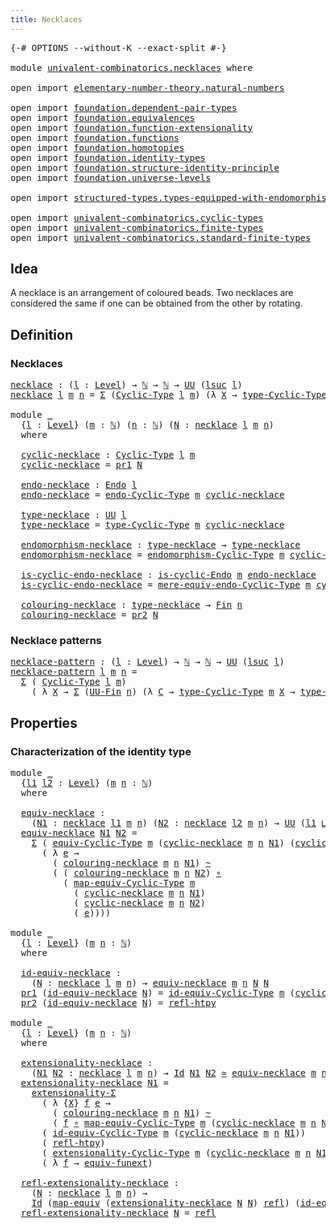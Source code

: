 ```yaml
---
title: Necklaces
---
```


<pre class="Agda"><a id="35" class="Symbol">{-#</a> <a id="39" class="Keyword">OPTIONS</a> <a id="47" class="Pragma">--without-K</a> <a id="59" class="Pragma">--exact-split</a> <a id="73" class="Symbol">#-}</a>

<a id="78" class="Keyword">module</a> <a id="85" href="univalent-combinatorics.necklaces.html" class="Module">univalent-combinatorics.necklaces</a> <a id="119" class="Keyword">where</a>

<a id="126" class="Keyword">open</a> <a id="131" class="Keyword">import</a> <a id="138" href="elementary-number-theory.natural-numbers.html" class="Module">elementary-number-theory.natural-numbers</a>

<a id="180" class="Keyword">open</a> <a id="185" class="Keyword">import</a> <a id="192" href="foundation.dependent-pair-types.html" class="Module">foundation.dependent-pair-types</a>
<a id="224" class="Keyword">open</a> <a id="229" class="Keyword">import</a> <a id="236" href="foundation.equivalences.html" class="Module">foundation.equivalences</a>
<a id="260" class="Keyword">open</a> <a id="265" class="Keyword">import</a> <a id="272" href="foundation.function-extensionality.html" class="Module">foundation.function-extensionality</a>
<a id="307" class="Keyword">open</a> <a id="312" class="Keyword">import</a> <a id="319" href="foundation.functions.html" class="Module">foundation.functions</a>
<a id="340" class="Keyword">open</a> <a id="345" class="Keyword">import</a> <a id="352" href="foundation.homotopies.html" class="Module">foundation.homotopies</a>
<a id="374" class="Keyword">open</a> <a id="379" class="Keyword">import</a> <a id="386" href="foundation.identity-types.html" class="Module">foundation.identity-types</a>
<a id="412" class="Keyword">open</a> <a id="417" class="Keyword">import</a> <a id="424" href="foundation.structure-identity-principle.html" class="Module">foundation.structure-identity-principle</a>
<a id="464" class="Keyword">open</a> <a id="469" class="Keyword">import</a> <a id="476" href="foundation.universe-levels.html" class="Module">foundation.universe-levels</a>

<a id="504" class="Keyword">open</a> <a id="509" class="Keyword">import</a> <a id="516" href="structured-types.types-equipped-with-endomorphisms.html" class="Module">structured-types.types-equipped-with-endomorphisms</a>

<a id="568" class="Keyword">open</a> <a id="573" class="Keyword">import</a> <a id="580" href="univalent-combinatorics.cyclic-types.html" class="Module">univalent-combinatorics.cyclic-types</a>
<a id="617" class="Keyword">open</a> <a id="622" class="Keyword">import</a> <a id="629" href="univalent-combinatorics.finite-types.html" class="Module">univalent-combinatorics.finite-types</a>
<a id="666" class="Keyword">open</a> <a id="671" class="Keyword">import</a> <a id="678" href="univalent-combinatorics.standard-finite-types.html" class="Module">univalent-combinatorics.standard-finite-types</a>
</pre>
## Idea

A necklace is an arrangement of coloured beads. Two necklaces are considered the same if one can be obtained from the other by rotating.

## Definition

### Necklaces

<pre class="Agda"><a id="necklace"></a><a id="914" href="univalent-combinatorics.necklaces.html#914" class="Function">necklace</a> <a id="923" class="Symbol">:</a> <a id="925" class="Symbol">(</a><a id="926" href="univalent-combinatorics.necklaces.html#926" class="Bound">l</a> <a id="928" class="Symbol">:</a> <a id="930" href="Agda.Primitive.html#597" class="Postulate">Level</a><a id="935" class="Symbol">)</a> <a id="937" class="Symbol">→</a> <a id="939" href="elementary-number-theory.natural-numbers.html#1548" class="Datatype">ℕ</a> <a id="941" class="Symbol">→</a> <a id="943" href="elementary-number-theory.natural-numbers.html#1548" class="Datatype">ℕ</a> <a id="945" class="Symbol">→</a> <a id="947" href="foundation-core.universe-levels.html#235" class="Primitive">UU</a> <a id="950" class="Symbol">(</a><a id="951" href="Agda.Primitive.html#780" class="Primitive">lsuc</a> <a id="956" href="univalent-combinatorics.necklaces.html#926" class="Bound">l</a><a id="957" class="Symbol">)</a>
<a id="959" href="univalent-combinatorics.necklaces.html#914" class="Function">necklace</a> <a id="968" href="univalent-combinatorics.necklaces.html#968" class="Bound">l</a> <a id="970" href="univalent-combinatorics.necklaces.html#970" class="Bound">m</a> <a id="972" href="univalent-combinatorics.necklaces.html#972" class="Bound">n</a> <a id="974" class="Symbol">=</a> <a id="976" href="foundation-core.dependent-pair-types.html#515" class="Record">Σ</a> <a id="978" class="Symbol">(</a><a id="979" href="univalent-combinatorics.cyclic-types.html#4225" class="Function">Cyclic-Type</a> <a id="991" href="univalent-combinatorics.necklaces.html#968" class="Bound">l</a> <a id="993" href="univalent-combinatorics.necklaces.html#970" class="Bound">m</a><a id="994" class="Symbol">)</a> <a id="996" class="Symbol">(λ</a> <a id="999" href="univalent-combinatorics.necklaces.html#999" class="Bound">X</a> <a id="1001" class="Symbol">→</a> <a id="1003" href="univalent-combinatorics.cyclic-types.html#4438" class="Function">type-Cyclic-Type</a> <a id="1020" href="univalent-combinatorics.necklaces.html#970" class="Bound">m</a> <a id="1022" href="univalent-combinatorics.necklaces.html#999" class="Bound">X</a> <a id="1024" class="Symbol">→</a> <a id="1026" href="univalent-combinatorics.standard-finite-types.html#2393" class="Function">Fin</a> <a id="1030" href="univalent-combinatorics.necklaces.html#972" class="Bound">n</a><a id="1031" class="Symbol">)</a>

<a id="1034" class="Keyword">module</a> <a id="1041" href="univalent-combinatorics.necklaces.html#1041" class="Module">_</a>
  <a id="1045" class="Symbol">{</a><a id="1046" href="univalent-combinatorics.necklaces.html#1046" class="Bound">l</a> <a id="1048" class="Symbol">:</a> <a id="1050" href="Agda.Primitive.html#597" class="Postulate">Level</a><a id="1055" class="Symbol">}</a> <a id="1057" class="Symbol">(</a><a id="1058" href="univalent-combinatorics.necklaces.html#1058" class="Bound">m</a> <a id="1060" class="Symbol">:</a> <a id="1062" href="elementary-number-theory.natural-numbers.html#1548" class="Datatype">ℕ</a><a id="1063" class="Symbol">)</a> <a id="1065" class="Symbol">(</a><a id="1066" href="univalent-combinatorics.necklaces.html#1066" class="Bound">n</a> <a id="1068" class="Symbol">:</a> <a id="1070" href="elementary-number-theory.natural-numbers.html#1548" class="Datatype">ℕ</a><a id="1071" class="Symbol">)</a> <a id="1073" class="Symbol">(</a><a id="1074" href="univalent-combinatorics.necklaces.html#1074" class="Bound">N</a> <a id="1076" class="Symbol">:</a> <a id="1078" href="univalent-combinatorics.necklaces.html#914" class="Function">necklace</a> <a id="1087" href="univalent-combinatorics.necklaces.html#1046" class="Bound">l</a> <a id="1089" href="univalent-combinatorics.necklaces.html#1058" class="Bound">m</a> <a id="1091" href="univalent-combinatorics.necklaces.html#1066" class="Bound">n</a><a id="1092" class="Symbol">)</a>
  <a id="1096" class="Keyword">where</a>

  <a id="1105" href="univalent-combinatorics.necklaces.html#1105" class="Function">cyclic-necklace</a> <a id="1121" class="Symbol">:</a> <a id="1123" href="univalent-combinatorics.cyclic-types.html#4225" class="Function">Cyclic-Type</a> <a id="1135" href="univalent-combinatorics.necklaces.html#1046" class="Bound">l</a> <a id="1137" href="univalent-combinatorics.necklaces.html#1058" class="Bound">m</a>
  <a id="1141" href="univalent-combinatorics.necklaces.html#1105" class="Function">cyclic-necklace</a> <a id="1157" class="Symbol">=</a> <a id="1159" href="foundation-core.dependent-pair-types.html#605" class="Field">pr1</a> <a id="1163" href="univalent-combinatorics.necklaces.html#1074" class="Bound">N</a>

  <a id="1168" href="univalent-combinatorics.necklaces.html#1168" class="Function">endo-necklace</a> <a id="1182" class="Symbol">:</a> <a id="1184" href="structured-types.types-equipped-with-endomorphisms.html#454" class="Function">Endo</a> <a id="1189" href="univalent-combinatorics.necklaces.html#1046" class="Bound">l</a>
  <a id="1193" href="univalent-combinatorics.necklaces.html#1168" class="Function">endo-necklace</a> <a id="1207" class="Symbol">=</a> <a id="1209" href="univalent-combinatorics.cyclic-types.html#4382" class="Function">endo-Cyclic-Type</a> <a id="1226" href="univalent-combinatorics.necklaces.html#1058" class="Bound">m</a> <a id="1228" href="univalent-combinatorics.necklaces.html#1105" class="Function">cyclic-necklace</a>

  <a id="1247" href="univalent-combinatorics.necklaces.html#1247" class="Function">type-necklace</a> <a id="1261" class="Symbol">:</a> <a id="1263" href="foundation-core.universe-levels.html#235" class="Primitive">UU</a> <a id="1266" href="univalent-combinatorics.necklaces.html#1046" class="Bound">l</a>
  <a id="1270" href="univalent-combinatorics.necklaces.html#1247" class="Function">type-necklace</a> <a id="1284" class="Symbol">=</a> <a id="1286" href="univalent-combinatorics.cyclic-types.html#4438" class="Function">type-Cyclic-Type</a> <a id="1303" href="univalent-combinatorics.necklaces.html#1058" class="Bound">m</a> <a id="1305" href="univalent-combinatorics.necklaces.html#1105" class="Function">cyclic-necklace</a>

  <a id="1324" href="univalent-combinatorics.necklaces.html#1324" class="Function">endomorphism-necklace</a> <a id="1346" class="Symbol">:</a> <a id="1348" href="univalent-combinatorics.necklaces.html#1247" class="Function">type-necklace</a> <a id="1362" class="Symbol">→</a> <a id="1364" href="univalent-combinatorics.necklaces.html#1247" class="Function">type-necklace</a>
  <a id="1380" href="univalent-combinatorics.necklaces.html#1324" class="Function">endomorphism-necklace</a> <a id="1402" class="Symbol">=</a> <a id="1404" href="univalent-combinatorics.cyclic-types.html#4513" class="Function">endomorphism-Cyclic-Type</a> <a id="1429" href="univalent-combinatorics.necklaces.html#1058" class="Bound">m</a> <a id="1431" href="univalent-combinatorics.necklaces.html#1105" class="Function">cyclic-necklace</a>

  <a id="1450" href="univalent-combinatorics.necklaces.html#1450" class="Function">is-cyclic-endo-necklace</a> <a id="1474" class="Symbol">:</a> <a id="1476" href="univalent-combinatorics.cyclic-types.html#4121" class="Function">is-cyclic-Endo</a> <a id="1491" href="univalent-combinatorics.necklaces.html#1058" class="Bound">m</a> <a id="1493" href="univalent-combinatorics.necklaces.html#1168" class="Function">endo-necklace</a>
  <a id="1509" href="univalent-combinatorics.necklaces.html#1450" class="Function">is-cyclic-endo-necklace</a> <a id="1533" class="Symbol">=</a> <a id="1535" href="univalent-combinatorics.cyclic-types.html#4643" class="Function">mere-equiv-endo-Cyclic-Type</a> <a id="1563" href="univalent-combinatorics.necklaces.html#1058" class="Bound">m</a> <a id="1565" href="univalent-combinatorics.necklaces.html#1105" class="Function">cyclic-necklace</a>

  <a id="1584" href="univalent-combinatorics.necklaces.html#1584" class="Function">colouring-necklace</a> <a id="1603" class="Symbol">:</a> <a id="1605" href="univalent-combinatorics.necklaces.html#1247" class="Function">type-necklace</a> <a id="1619" class="Symbol">→</a> <a id="1621" href="univalent-combinatorics.standard-finite-types.html#2393" class="Function">Fin</a> <a id="1625" href="univalent-combinatorics.necklaces.html#1066" class="Bound">n</a>
  <a id="1629" href="univalent-combinatorics.necklaces.html#1584" class="Function">colouring-necklace</a> <a id="1648" class="Symbol">=</a> <a id="1650" href="foundation-core.dependent-pair-types.html#617" class="Field">pr2</a> <a id="1654" href="univalent-combinatorics.necklaces.html#1074" class="Bound">N</a>
</pre>
### Necklace patterns

<pre class="Agda"><a id="necklace-pattern"></a><a id="1692" href="univalent-combinatorics.necklaces.html#1692" class="Function">necklace-pattern</a> <a id="1709" class="Symbol">:</a> <a id="1711" class="Symbol">(</a><a id="1712" href="univalent-combinatorics.necklaces.html#1712" class="Bound">l</a> <a id="1714" class="Symbol">:</a> <a id="1716" href="Agda.Primitive.html#597" class="Postulate">Level</a><a id="1721" class="Symbol">)</a> <a id="1723" class="Symbol">→</a> <a id="1725" href="elementary-number-theory.natural-numbers.html#1548" class="Datatype">ℕ</a> <a id="1727" class="Symbol">→</a> <a id="1729" href="elementary-number-theory.natural-numbers.html#1548" class="Datatype">ℕ</a> <a id="1731" class="Symbol">→</a> <a id="1733" href="foundation-core.universe-levels.html#235" class="Primitive">UU</a> <a id="1736" class="Symbol">(</a><a id="1737" href="Agda.Primitive.html#780" class="Primitive">lsuc</a> <a id="1742" href="univalent-combinatorics.necklaces.html#1712" class="Bound">l</a><a id="1743" class="Symbol">)</a>
<a id="1745" href="univalent-combinatorics.necklaces.html#1692" class="Function">necklace-pattern</a> <a id="1762" href="univalent-combinatorics.necklaces.html#1762" class="Bound">l</a> <a id="1764" href="univalent-combinatorics.necklaces.html#1764" class="Bound">m</a> <a id="1766" href="univalent-combinatorics.necklaces.html#1766" class="Bound">n</a> <a id="1768" class="Symbol">=</a>
  <a id="1772" href="foundation-core.dependent-pair-types.html#515" class="Record">Σ</a> <a id="1774" class="Symbol">(</a> <a id="1776" href="univalent-combinatorics.cyclic-types.html#4225" class="Function">Cyclic-Type</a> <a id="1788" href="univalent-combinatorics.necklaces.html#1762" class="Bound">l</a> <a id="1790" href="univalent-combinatorics.necklaces.html#1764" class="Bound">m</a><a id="1791" class="Symbol">)</a>
    <a id="1797" class="Symbol">(</a> <a id="1799" class="Symbol">λ</a> <a id="1801" href="univalent-combinatorics.necklaces.html#1801" class="Bound">X</a> <a id="1803" class="Symbol">→</a> <a id="1805" href="foundation-core.dependent-pair-types.html#515" class="Record">Σ</a> <a id="1807" class="Symbol">(</a><a id="1808" href="univalent-combinatorics.finite-types.html#5852" class="Function">UU-Fin</a> <a id="1815" href="univalent-combinatorics.necklaces.html#1766" class="Bound">n</a><a id="1816" class="Symbol">)</a> <a id="1818" class="Symbol">(λ</a> <a id="1821" href="univalent-combinatorics.necklaces.html#1821" class="Bound">C</a> <a id="1823" class="Symbol">→</a> <a id="1825" href="univalent-combinatorics.cyclic-types.html#4438" class="Function">type-Cyclic-Type</a> <a id="1842" href="univalent-combinatorics.necklaces.html#1764" class="Bound">m</a> <a id="1844" href="univalent-combinatorics.necklaces.html#1801" class="Bound">X</a> <a id="1846" class="Symbol">→</a> <a id="1848" href="univalent-combinatorics.finite-types.html#5914" class="Function">type-UU-Fin</a> <a id="1860" href="univalent-combinatorics.necklaces.html#1766" class="Bound">n</a> <a id="1862" href="univalent-combinatorics.necklaces.html#1821" class="Bound">C</a><a id="1863" class="Symbol">))</a>
</pre>
## Properties

### Characterization of the identity type

<pre class="Agda"><a id="1937" class="Keyword">module</a> <a id="1944" href="univalent-combinatorics.necklaces.html#1944" class="Module">_</a>
  <a id="1948" class="Symbol">{</a><a id="1949" href="univalent-combinatorics.necklaces.html#1949" class="Bound">l1</a> <a id="1952" href="univalent-combinatorics.necklaces.html#1952" class="Bound">l2</a> <a id="1955" class="Symbol">:</a> <a id="1957" href="Agda.Primitive.html#597" class="Postulate">Level</a><a id="1962" class="Symbol">}</a> <a id="1964" class="Symbol">(</a><a id="1965" href="univalent-combinatorics.necklaces.html#1965" class="Bound">m</a> <a id="1967" href="univalent-combinatorics.necklaces.html#1967" class="Bound">n</a> <a id="1969" class="Symbol">:</a> <a id="1971" href="elementary-number-theory.natural-numbers.html#1548" class="Datatype">ℕ</a><a id="1972" class="Symbol">)</a>
  <a id="1976" class="Keyword">where</a>
  
  <a id="1987" href="univalent-combinatorics.necklaces.html#1987" class="Function">equiv-necklace</a> <a id="2002" class="Symbol">:</a>
    <a id="2008" class="Symbol">(</a><a id="2009" href="univalent-combinatorics.necklaces.html#2009" class="Bound">N1</a> <a id="2012" class="Symbol">:</a> <a id="2014" href="univalent-combinatorics.necklaces.html#914" class="Function">necklace</a> <a id="2023" href="univalent-combinatorics.necklaces.html#1949" class="Bound">l1</a> <a id="2026" href="univalent-combinatorics.necklaces.html#1965" class="Bound">m</a> <a id="2028" href="univalent-combinatorics.necklaces.html#1967" class="Bound">n</a><a id="2029" class="Symbol">)</a> <a id="2031" class="Symbol">(</a><a id="2032" href="univalent-combinatorics.necklaces.html#2032" class="Bound">N2</a> <a id="2035" class="Symbol">:</a> <a id="2037" href="univalent-combinatorics.necklaces.html#914" class="Function">necklace</a> <a id="2046" href="univalent-combinatorics.necklaces.html#1952" class="Bound">l2</a> <a id="2049" href="univalent-combinatorics.necklaces.html#1965" class="Bound">m</a> <a id="2051" href="univalent-combinatorics.necklaces.html#1967" class="Bound">n</a><a id="2052" class="Symbol">)</a> <a id="2054" class="Symbol">→</a> <a id="2056" href="foundation-core.universe-levels.html#235" class="Primitive">UU</a> <a id="2059" class="Symbol">(</a><a id="2060" href="univalent-combinatorics.necklaces.html#1949" class="Bound">l1</a> <a id="2063" href="Agda.Primitive.html#810" class="Primitive Operator">⊔</a> <a id="2065" href="univalent-combinatorics.necklaces.html#1952" class="Bound">l2</a><a id="2067" class="Symbol">)</a>
  <a id="2071" href="univalent-combinatorics.necklaces.html#1987" class="Function">equiv-necklace</a> <a id="2086" href="univalent-combinatorics.necklaces.html#2086" class="Bound">N1</a> <a id="2089" href="univalent-combinatorics.necklaces.html#2089" class="Bound">N2</a> <a id="2092" class="Symbol">=</a>
    <a id="2098" href="foundation-core.dependent-pair-types.html#515" class="Record">Σ</a> <a id="2100" class="Symbol">(</a> <a id="2102" href="univalent-combinatorics.cyclic-types.html#6272" class="Function">equiv-Cyclic-Type</a> <a id="2120" href="univalent-combinatorics.necklaces.html#1965" class="Bound">m</a> <a id="2122" class="Symbol">(</a><a id="2123" href="univalent-combinatorics.necklaces.html#1105" class="Function">cyclic-necklace</a> <a id="2139" href="univalent-combinatorics.necklaces.html#1965" class="Bound">m</a> <a id="2141" href="univalent-combinatorics.necklaces.html#1967" class="Bound">n</a> <a id="2143" href="univalent-combinatorics.necklaces.html#2086" class="Bound">N1</a><a id="2145" class="Symbol">)</a> <a id="2147" class="Symbol">(</a><a id="2148" href="univalent-combinatorics.necklaces.html#1105" class="Function">cyclic-necklace</a> <a id="2164" href="univalent-combinatorics.necklaces.html#1965" class="Bound">m</a> <a id="2166" href="univalent-combinatorics.necklaces.html#1967" class="Bound">n</a> <a id="2168" href="univalent-combinatorics.necklaces.html#2089" class="Bound">N2</a><a id="2170" class="Symbol">))</a>
      <a id="2179" class="Symbol">(</a> <a id="2181" class="Symbol">λ</a> <a id="2183" href="univalent-combinatorics.necklaces.html#2183" class="Bound">e</a> <a id="2185" class="Symbol">→</a>
        <a id="2195" class="Symbol">(</a> <a id="2197" href="univalent-combinatorics.necklaces.html#1584" class="Function">colouring-necklace</a> <a id="2216" href="univalent-combinatorics.necklaces.html#1965" class="Bound">m</a> <a id="2218" href="univalent-combinatorics.necklaces.html#1967" class="Bound">n</a> <a id="2220" href="univalent-combinatorics.necklaces.html#2086" class="Bound">N1</a><a id="2222" class="Symbol">)</a> <a id="2224" href="foundation-core.homotopies.html#1249" class="Function Operator">~</a>
        <a id="2234" class="Symbol">(</a> <a id="2236" class="Symbol">(</a> <a id="2238" href="univalent-combinatorics.necklaces.html#1584" class="Function">colouring-necklace</a> <a id="2257" href="univalent-combinatorics.necklaces.html#1965" class="Bound">m</a> <a id="2259" href="univalent-combinatorics.necklaces.html#1967" class="Bound">n</a> <a id="2261" href="univalent-combinatorics.necklaces.html#2089" class="Bound">N2</a><a id="2263" class="Symbol">)</a> <a id="2265" href="foundation-core.functions.html#420" class="Function Operator">∘</a>
          <a id="2277" class="Symbol">(</a> <a id="2279" href="univalent-combinatorics.cyclic-types.html#6579" class="Function">map-equiv-Cyclic-Type</a> <a id="2301" href="univalent-combinatorics.necklaces.html#1965" class="Bound">m</a>
            <a id="2315" class="Symbol">(</a> <a id="2317" href="univalent-combinatorics.necklaces.html#1105" class="Function">cyclic-necklace</a> <a id="2333" href="univalent-combinatorics.necklaces.html#1965" class="Bound">m</a> <a id="2335" href="univalent-combinatorics.necklaces.html#1967" class="Bound">n</a> <a id="2337" href="univalent-combinatorics.necklaces.html#2086" class="Bound">N1</a><a id="2339" class="Symbol">)</a>
            <a id="2353" class="Symbol">(</a> <a id="2355" href="univalent-combinatorics.necklaces.html#1105" class="Function">cyclic-necklace</a> <a id="2371" href="univalent-combinatorics.necklaces.html#1965" class="Bound">m</a> <a id="2373" href="univalent-combinatorics.necklaces.html#1967" class="Bound">n</a> <a id="2375" href="univalent-combinatorics.necklaces.html#2089" class="Bound">N2</a><a id="2377" class="Symbol">)</a>
            <a id="2391" class="Symbol">(</a> <a id="2393" href="univalent-combinatorics.necklaces.html#2183" class="Bound">e</a><a id="2394" class="Symbol">))))</a>

<a id="2400" class="Keyword">module</a> <a id="2407" href="univalent-combinatorics.necklaces.html#2407" class="Module">_</a>
  <a id="2411" class="Symbol">{</a><a id="2412" href="univalent-combinatorics.necklaces.html#2412" class="Bound">l</a> <a id="2414" class="Symbol">:</a> <a id="2416" href="Agda.Primitive.html#597" class="Postulate">Level</a><a id="2421" class="Symbol">}</a> <a id="2423" class="Symbol">(</a><a id="2424" href="univalent-combinatorics.necklaces.html#2424" class="Bound">m</a> <a id="2426" href="univalent-combinatorics.necklaces.html#2426" class="Bound">n</a> <a id="2428" class="Symbol">:</a> <a id="2430" href="elementary-number-theory.natural-numbers.html#1548" class="Datatype">ℕ</a><a id="2431" class="Symbol">)</a>
  <a id="2435" class="Keyword">where</a>

  <a id="2444" href="univalent-combinatorics.necklaces.html#2444" class="Function">id-equiv-necklace</a> <a id="2462" class="Symbol">:</a>
    <a id="2468" class="Symbol">(</a><a id="2469" href="univalent-combinatorics.necklaces.html#2469" class="Bound">N</a> <a id="2471" class="Symbol">:</a> <a id="2473" href="univalent-combinatorics.necklaces.html#914" class="Function">necklace</a> <a id="2482" href="univalent-combinatorics.necklaces.html#2412" class="Bound">l</a> <a id="2484" href="univalent-combinatorics.necklaces.html#2424" class="Bound">m</a> <a id="2486" href="univalent-combinatorics.necklaces.html#2426" class="Bound">n</a><a id="2487" class="Symbol">)</a> <a id="2489" class="Symbol">→</a> <a id="2491" href="univalent-combinatorics.necklaces.html#1987" class="Function">equiv-necklace</a> <a id="2506" href="univalent-combinatorics.necklaces.html#2424" class="Bound">m</a> <a id="2508" href="univalent-combinatorics.necklaces.html#2426" class="Bound">n</a> <a id="2510" href="univalent-combinatorics.necklaces.html#2469" class="Bound">N</a> <a id="2512" href="univalent-combinatorics.necklaces.html#2469" class="Bound">N</a>
  <a id="2516" href="foundation-core.dependent-pair-types.html#605" class="Field">pr1</a> <a id="2520" class="Symbol">(</a><a id="2521" href="univalent-combinatorics.necklaces.html#2444" class="Function">id-equiv-necklace</a> <a id="2539" href="univalent-combinatorics.necklaces.html#2539" class="Bound">N</a><a id="2540" class="Symbol">)</a> <a id="2542" class="Symbol">=</a> <a id="2544" href="univalent-combinatorics.cyclic-types.html#7111" class="Function">id-equiv-Cyclic-Type</a> <a id="2565" href="univalent-combinatorics.necklaces.html#2424" class="Bound">m</a> <a id="2567" class="Symbol">(</a><a id="2568" href="univalent-combinatorics.necklaces.html#1105" class="Function">cyclic-necklace</a> <a id="2584" href="univalent-combinatorics.necklaces.html#2424" class="Bound">m</a> <a id="2586" href="univalent-combinatorics.necklaces.html#2426" class="Bound">n</a> <a id="2588" href="univalent-combinatorics.necklaces.html#2539" class="Bound">N</a><a id="2589" class="Symbol">)</a>
  <a id="2593" href="foundation-core.dependent-pair-types.html#617" class="Field">pr2</a> <a id="2597" class="Symbol">(</a><a id="2598" href="univalent-combinatorics.necklaces.html#2444" class="Function">id-equiv-necklace</a> <a id="2616" href="univalent-combinatorics.necklaces.html#2616" class="Bound">N</a><a id="2617" class="Symbol">)</a> <a id="2619" class="Symbol">=</a> <a id="2621" href="foundation-core.homotopies.html#1368" class="Function">refl-htpy</a>

<a id="2632" class="Keyword">module</a> <a id="2639" href="univalent-combinatorics.necklaces.html#2639" class="Module">_</a>
  <a id="2643" class="Symbol">{</a><a id="2644" href="univalent-combinatorics.necklaces.html#2644" class="Bound">l</a> <a id="2646" class="Symbol">:</a> <a id="2648" href="Agda.Primitive.html#597" class="Postulate">Level</a><a id="2653" class="Symbol">}</a> <a id="2655" class="Symbol">(</a><a id="2656" href="univalent-combinatorics.necklaces.html#2656" class="Bound">m</a> <a id="2658" href="univalent-combinatorics.necklaces.html#2658" class="Bound">n</a> <a id="2660" class="Symbol">:</a> <a id="2662" href="elementary-number-theory.natural-numbers.html#1548" class="Datatype">ℕ</a><a id="2663" class="Symbol">)</a>
  <a id="2667" class="Keyword">where</a>
  
  <a id="2678" href="univalent-combinatorics.necklaces.html#2678" class="Function">extensionality-necklace</a> <a id="2702" class="Symbol">:</a>
    <a id="2708" class="Symbol">(</a><a id="2709" href="univalent-combinatorics.necklaces.html#2709" class="Bound">N1</a> <a id="2712" href="univalent-combinatorics.necklaces.html#2712" class="Bound">N2</a> <a id="2715" class="Symbol">:</a> <a id="2717" href="univalent-combinatorics.necklaces.html#914" class="Function">necklace</a> <a id="2726" href="univalent-combinatorics.necklaces.html#2644" class="Bound">l</a> <a id="2728" href="univalent-combinatorics.necklaces.html#2656" class="Bound">m</a> <a id="2730" href="univalent-combinatorics.necklaces.html#2658" class="Bound">n</a><a id="2731" class="Symbol">)</a> <a id="2733" class="Symbol">→</a> <a id="2735" href="foundation-core.identity-types.html#1767" class="Datatype">Id</a> <a id="2738" href="univalent-combinatorics.necklaces.html#2709" class="Bound">N1</a> <a id="2741" href="univalent-combinatorics.necklaces.html#2712" class="Bound">N2</a> <a id="2744" href="foundation-core.equivalences.html#1621" class="Function Operator">≃</a> <a id="2746" href="univalent-combinatorics.necklaces.html#1987" class="Function">equiv-necklace</a> <a id="2761" href="univalent-combinatorics.necklaces.html#2656" class="Bound">m</a> <a id="2763" href="univalent-combinatorics.necklaces.html#2658" class="Bound">n</a> <a id="2765" href="univalent-combinatorics.necklaces.html#2709" class="Bound">N1</a> <a id="2768" href="univalent-combinatorics.necklaces.html#2712" class="Bound">N2</a>
  <a id="2773" href="univalent-combinatorics.necklaces.html#2678" class="Function">extensionality-necklace</a> <a id="2797" href="univalent-combinatorics.necklaces.html#2797" class="Bound">N1</a> <a id="2800" class="Symbol">=</a>
    <a id="2806" href="foundation.structure-identity-principle.html#2926" class="Function">extensionality-Σ</a>
      <a id="2829" class="Symbol">(</a> <a id="2831" class="Symbol">λ</a> <a id="2833" class="Symbol">{</a><a id="2834" href="univalent-combinatorics.necklaces.html#2834" class="Bound">X</a><a id="2835" class="Symbol">}</a> <a id="2837" href="univalent-combinatorics.necklaces.html#2837" class="Bound">f</a> <a id="2839" href="univalent-combinatorics.necklaces.html#2839" class="Bound">e</a> <a id="2841" class="Symbol">→</a>
        <a id="2851" class="Symbol">(</a> <a id="2853" href="univalent-combinatorics.necklaces.html#1584" class="Function">colouring-necklace</a> <a id="2872" href="univalent-combinatorics.necklaces.html#2656" class="Bound">m</a> <a id="2874" href="univalent-combinatorics.necklaces.html#2658" class="Bound">n</a> <a id="2876" href="univalent-combinatorics.necklaces.html#2797" class="Bound">N1</a><a id="2878" class="Symbol">)</a> <a id="2880" href="foundation-core.homotopies.html#1249" class="Function Operator">~</a>
        <a id="2890" class="Symbol">(</a> <a id="2892" href="univalent-combinatorics.necklaces.html#2837" class="Bound">f</a> <a id="2894" href="foundation-core.functions.html#420" class="Function Operator">∘</a> <a id="2896" href="univalent-combinatorics.cyclic-types.html#6579" class="Function">map-equiv-Cyclic-Type</a> <a id="2918" href="univalent-combinatorics.necklaces.html#2656" class="Bound">m</a> <a id="2920" class="Symbol">(</a><a id="2921" href="univalent-combinatorics.necklaces.html#1105" class="Function">cyclic-necklace</a> <a id="2937" href="univalent-combinatorics.necklaces.html#2656" class="Bound">m</a> <a id="2939" href="univalent-combinatorics.necklaces.html#2658" class="Bound">n</a> <a id="2941" href="univalent-combinatorics.necklaces.html#2797" class="Bound">N1</a><a id="2943" class="Symbol">)</a> <a id="2945" href="univalent-combinatorics.necklaces.html#2834" class="Bound">X</a> <a id="2947" href="univalent-combinatorics.necklaces.html#2839" class="Bound">e</a><a id="2948" class="Symbol">))</a>
      <a id="2957" class="Symbol">(</a> <a id="2959" href="univalent-combinatorics.cyclic-types.html#7111" class="Function">id-equiv-Cyclic-Type</a> <a id="2980" href="univalent-combinatorics.necklaces.html#2656" class="Bound">m</a> <a id="2982" class="Symbol">(</a><a id="2983" href="univalent-combinatorics.necklaces.html#1105" class="Function">cyclic-necklace</a> <a id="2999" href="univalent-combinatorics.necklaces.html#2656" class="Bound">m</a> <a id="3001" href="univalent-combinatorics.necklaces.html#2658" class="Bound">n</a> <a id="3003" href="univalent-combinatorics.necklaces.html#2797" class="Bound">N1</a><a id="3005" class="Symbol">))</a>
      <a id="3014" class="Symbol">(</a> <a id="3016" href="foundation-core.homotopies.html#1368" class="Function">refl-htpy</a><a id="3025" class="Symbol">)</a>
      <a id="3033" class="Symbol">(</a> <a id="3035" href="univalent-combinatorics.cyclic-types.html#8132" class="Function">extensionality-Cyclic-Type</a> <a id="3062" href="univalent-combinatorics.necklaces.html#2656" class="Bound">m</a> <a id="3064" class="Symbol">(</a><a id="3065" href="univalent-combinatorics.necklaces.html#1105" class="Function">cyclic-necklace</a> <a id="3081" href="univalent-combinatorics.necklaces.html#2656" class="Bound">m</a> <a id="3083" href="univalent-combinatorics.necklaces.html#2658" class="Bound">n</a> <a id="3085" href="univalent-combinatorics.necklaces.html#2797" class="Bound">N1</a><a id="3087" class="Symbol">))</a>
      <a id="3096" class="Symbol">(</a> <a id="3098" class="Symbol">λ</a> <a id="3100" href="univalent-combinatorics.necklaces.html#3100" class="Bound">f</a> <a id="3102" class="Symbol">→</a> <a id="3104" href="foundation-core.function-extensionality.html#1301" class="Function">equiv-funext</a><a id="3116" class="Symbol">)</a>

  <a id="3121" href="univalent-combinatorics.necklaces.html#3121" class="Function">refl-extensionality-necklace</a> <a id="3150" class="Symbol">:</a>
    <a id="3156" class="Symbol">(</a><a id="3157" href="univalent-combinatorics.necklaces.html#3157" class="Bound">N</a> <a id="3159" class="Symbol">:</a> <a id="3161" href="univalent-combinatorics.necklaces.html#914" class="Function">necklace</a> <a id="3170" href="univalent-combinatorics.necklaces.html#2644" class="Bound">l</a> <a id="3172" href="univalent-combinatorics.necklaces.html#2656" class="Bound">m</a> <a id="3174" href="univalent-combinatorics.necklaces.html#2658" class="Bound">n</a><a id="3175" class="Symbol">)</a> <a id="3177" class="Symbol">→</a>
    <a id="3183" href="foundation-core.identity-types.html#1767" class="Datatype">Id</a> <a id="3186" class="Symbol">(</a><a id="3187" href="foundation-core.equivalences.html#1821" class="Function">map-equiv</a> <a id="3197" class="Symbol">(</a><a id="3198" href="univalent-combinatorics.necklaces.html#2678" class="Function">extensionality-necklace</a> <a id="3222" href="univalent-combinatorics.necklaces.html#3157" class="Bound">N</a> <a id="3224" href="univalent-combinatorics.necklaces.html#3157" class="Bound">N</a><a id="3225" class="Symbol">)</a> <a id="3227" href="foundation-core.identity-types.html#1820" class="InductiveConstructor">refl</a><a id="3231" class="Symbol">)</a> <a id="3233" class="Symbol">(</a><a id="3234" href="univalent-combinatorics.necklaces.html#2444" class="Function">id-equiv-necklace</a> <a id="3252" href="univalent-combinatorics.necklaces.html#2656" class="Bound">m</a> <a id="3254" href="univalent-combinatorics.necklaces.html#2658" class="Bound">n</a> <a id="3256" href="univalent-combinatorics.necklaces.html#3157" class="Bound">N</a><a id="3257" class="Symbol">)</a>
  <a id="3261" href="univalent-combinatorics.necklaces.html#3121" class="Function">refl-extensionality-necklace</a> <a id="3290" href="univalent-combinatorics.necklaces.html#3290" class="Bound">N</a> <a id="3292" class="Symbol">=</a> <a id="3294" href="foundation-core.identity-types.html#1820" class="InductiveConstructor">refl</a>
</pre>